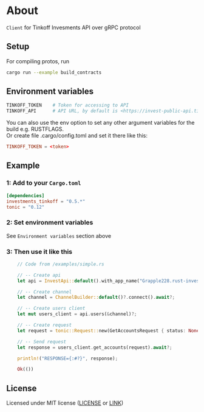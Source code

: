 # About

`Client` for Tinkoff Invesments API over gRPC protocol

## Setup

For compiling protos, run

```sh
cargo run --example build_contracts
```

## Environment variables

```bash
TINKOFF_TOKEN    # Token for accessing to API
TINKOFF_API      # API URL, by default is <https://invest-public-api.tinkoff.ru:443/>
```

You can also use the env option to set any other argument variables for the build e.g. RUSTFLAGS.  
Or create file .cargo/config.toml and set it there like this:

```toml
TINKOFF_TOKEN = <token>
```

## Example

### 1: Add to your `Cargo.toml`

```toml
[dependencies]
investments_tinkoff = "0.5.*"
tonic = "0.12"
```

### 2: Set environment variables

See `Environment variables` section above

### 3: Then use it like this

```rust
    // Code from /examples/simple.rs

    // -- Create api
    let api = InvestApi::default().with_app_name("Grapple228.rust-investments-tinkoff");

    // -- Create channel
    let channel = ChannelBuilder::default()?.connect().await?;

    // -- Create users client
    let mut users_client = api.users(&channel)?;

    // -- Create request
    let request = tonic::Request::new(GetAccountsRequest { status: None });

    // -- Send request
    let response = users_client.get_accounts(request).await?;

    println!("RESPONSE={:#?}", response);

    Ok(())

```

## License

Licensed under MIT license ([LICENSE](LICENSE) or [LINK](http://opensource.org/licenses/MIT))
